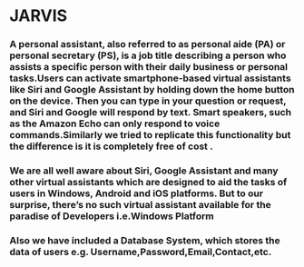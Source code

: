 # JARVIS
### A personal assistant, also referred to as personal aide (PA) or personal secretary (PS), is a job title describing a person who assists a specific person with their daily business or personal tasks.Users can activate smartphone-based virtual assistants like Siri and Google Assistant by holding down the home button on the device. Then you can type in your question or request, and Siri and Google will respond by text. Smart speakers, such as the Amazon Echo can only respond to voice commands.Similarly we tried to replicate this functionality but the difference is it is completely free of cost .
### We are all well aware about  Siri, Google Assistant and many other virtual assistants which are designed to aid the tasks of users in Windows, Android and iOS platforms. But to our surprise, there’s no such virtual assistant available for the paradise of Developers i.e.Windows Platform
### Also we have included a Database System, which stores the data of users e.g. Username,Password,Email,Contact,etc.
